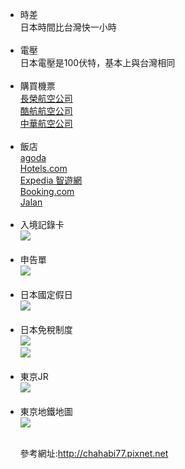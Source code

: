 ﻿ 
<UL>
<LI>時差<br>
日本時間比台灣快一小時<br><br>
<LI>電壓<br>
日本電壓是100伏特，基本上與台灣相同<br><br>
 <LI>購買機票<br>
<a href="https://www.evaair.com/zh-tw/index.html">長榮航空公司</a><br>
<a href="http://www.flyscoot.com/zhtw/">酷航航空公司</a><br>
 <a href="https://www.china-airlines.com/tw/zh/">中華航空公司</a><br><br>
<LI>飯店<br>
 <a href="http://goo.gl/QL2PRX">agoda</a><br>
 <a href="http://bit.ly/25pSPFC">Hotels.com</a><br>
 <a href="http://goo.gl/DPfLXo">Expedia 智遊網</a><br>
 <a href="http://bit.ly/25pUKtQ">Booking.com</a><br>
 <a href="http://www.jalan.net/">Jalan</a><br><br>
<LI>入境記錄卡<br>
 <img src="https://pic.pimg.tw/chahabi77/1459440203-2996791513_l.jpg?v=1459440204"><br><br>
<li>申告單<br>
<img src="https://pic.pimg.tw/chahabi77/1443432697-1922872476.jpg"><br><br>

<LI>日本國定假日<br>
<img src="https://pic.pimg.tw/chahabi77/1442745421-968379610_l.jpg?v=1442745422"><br><br>

<LI>日本免稅制度<br>
<img src="https://pic.pimg.tw/chahabi77/1462283133-2415489148.jpg?v=1462283162"><br>
<img src="https://pic.pimg.tw/chahabi77/1462283139-755899946_l.gif?v=1462283163"><br>


<br>
 <LI>東京JR<br>
<img src="http://d10pyp7ylo9bub.cloudfront.net/2017/02/JR1dayticket_map_01.png" ><br><br>
 <LI>東京地鐵地圖<br>
<img src="http://simg314.magcasa.com/content_images/2014/07/19/19873/1405700134_51.jpg" ><br><br>






參考網址:http://chahabi77.pixnet.net
